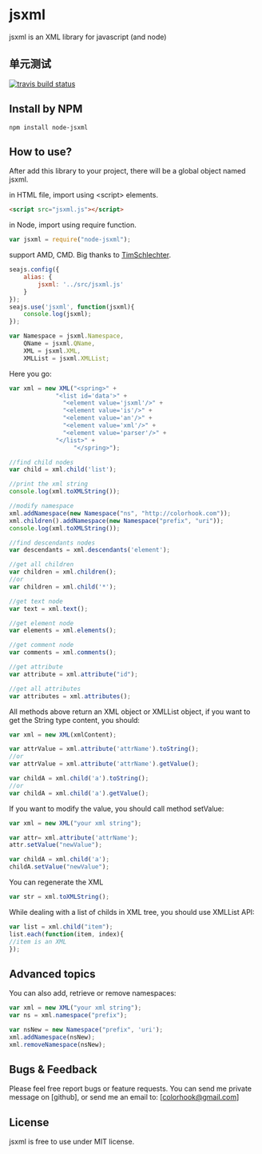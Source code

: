 jsxml
==============

jsxml is an XML library for javascript (and node)

单元测试
------
[![travis build status](https://api.travis-ci.org/colorhook/jsxml.png)](https://www.travis-ci.org/colorhook/jsxml)


Install by NPM
--------------

```shell
npm install node-jsxml
```

How to use?
------------
After add this library to your project, there will be a global object named jsxml. 

in HTML file, import using &lt;script&gt; elements.

```html
<script src="jsxml.js"></script>
```

in Node, import using require function.

```javascript
var jsxml = require("node-jsxml");
```

support AMD, CMD. Big thanks to [TimSchlechter](https://github.com/TimSchlechter).

```javascript
seajs.config({
    alias: {
        jsxml: '../src/jsxml.js'
    }
});
seajs.use('jsxml', function(jsxml){
    console.log(jsxml);
});
```

```javascript
var Namespace = jsxml.Namespace,
    QName = jsxml.QName,
    XML = jsxml.XML,
    XMLList = jsxml.XMLList;
```

Here you go:

```javascript
var xml = new XML("<spring>" + 
		     "<list id='data'>" + 
		       "<element value='jsxml'/>" +
		       "<element value='is'/>" +
		       "<element value='an'/>" +
		       "<element value='xml'/>" +
		       "<element value='parser'/>" +
		     "</list>" +
                  "</spring>");

//find child nodes
var child = xml.child('list');

//print the xml string
console.log(xml.toXMLString());

//modify namespace
xml.addNamespace(new Namespace("ns", "http://colorhook.com"));
xml.children().addNamespace(new Namespace("prefix", "uri"));
console.log(xml.toXMLString());

//find descendants nodes
var descendants = xml.descendants('element');

//get all children
var children = xml.children();
//or
var children = xml.child('*');

//get text node
var text = xml.text();

//get element node
var elements = xml.elements();

//get comment node
var comments = xml.comments();

//get attribute
var attribute = xml.attribute("id");

//get all attributes
var attributes = xml.attributes();
```

All methods above return an XML object or XMLList object, if you want to get the String type content, you should:

```javascript
var xml = new XML(xmlContent);

var attrValue = xml.attribute('attrName').toString();
//or
var attrValue = xml.attribute('attrName').getValue();

var childA = xml.child('a').toString();
//or
var childA = xml.child('a').getValue();
```

If you want to modify the value, you should call method setValue:

```javascript
var xml = new XML("your xml string");

var attr= xml.attribute('attrName');
attr.setValue("newValue");

var childA = xml.child('a');
childA.setValue("newValue");
```

You can regenerate the XML

```javascript
var str = xml.toXMLString();
```

While dealing with a list of childs in XML tree, you should use XMLList API:

```javascript
var list = xml.child("item");
list.each(function(item, index){
//item is an XML
});
```

Advanced topics
----------------

You can also add, retrieve or remove namespaces:

```javascript
var xml = new XML("your xml string");
var ns = xml.namespace("prefix");

var nsNew = new Namespace("prefix", 'uri');
xml.addNamespace(nsNew);
xml.removeNamespace(nsNew);
```

Bugs & Feedback
----------------

Please feel free report bugs or feature requests.
You can send me private message on [github], or send me an email to: [colorhook@gmail.com]

License
-------

jsxml is free to use under MIT license. 